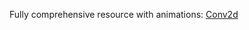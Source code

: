 
Fully comprehensive resource with animations: [Conv2d](https://towardsdatascience.com/conv2d-to-finally-understand-what-happens-in-the-forward-pass-1bbaafb0b148)